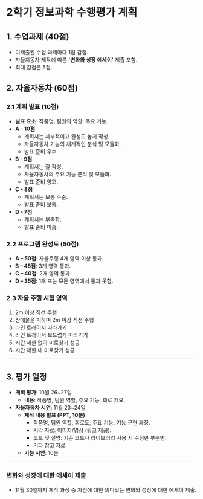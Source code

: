 # 2학기 정보과학 수행평가 계획

## 1. 수업과제 (40점)
  - 미제출된 수업 과제마다 1점 감점.
  - 자율지동차 제작에 따른 **'변화와 성장 에세이'** 제출 포함.
  - 최대 감점은 5점.

## 2. 자율자동차 (60점)

### 2.1 계획 발표 (10점)
- **발표 요소**: 작품명, 팀원의 역할, 주요 기능.
- **A - 10점** 
  - 계획서는 세부적이고 완성도 높게 작성.
  - 자율자동차 기능의 체계적인 분석 및 모듈화.
  - 발표 준비 우수.
- **B - 9점**
  - 계획서는 잘 작성.
  - 자율자동차의 주요 기능 분석 및 모듈화.
  - 발표 준비 양호.
- **C - 8점**
  - 계획서는 보통 수준.
  - 발표 준비 보통.
- **D - 7점**
  - 계획서는 부족함.
  - 발표 준비 미흡.

### 2.2 프로그램 완성도 (50점)
- **A – 50점**: 자율주행 4개 영역 이상 통과.
- **B – 45점**: 3개 영역 통과.
- **C – 40점**: 2개 영역 통과.
- **D – 35점**: 1개 또는 모든 영역에서 통과 못함.

### 2.3 자율 주행 시험 영역
1. 2m 이상 직선 주행 
2. 장애물을 피하며 2m 이상 직선 주행
3. 라인 트래이서 따라가기
4. 라인 트래이서 브드럽게 따라가기
5. 시간 제한 없이 미로찾기 성공
6. 시간 제한 내 미로찾기 성공

---

## 3. 평가 일정 
- **계획 평가**: 10월 26~27일
  - **내용**: 작품명, 팀원 역할, 주요 기능, 회로 개요.
- **자율자동차 시연**: 11월 23~24일
  - **제작 내용 발표 (PPT, 10분)**
    - 작품명, 팀원 역할, 회로도, 주요 기능, 기능 구현 과정.
    - 시각 자료: 이미지/영상 (링크 제공).
    - 코드 및 설명: 기존 코드나 라이브러리 사용 시 수정한 부분만.
    - 기타 참고 자료.
  - **기능 시연**: 10분

---

### 변화와 성장에 대한 에세이 제출
- 11월 30일까지 제작 과정 중 자신에 대한 의미있는 변화와 성장에 대한 에세이 제출.
